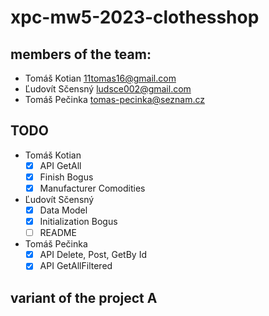 # xpc-mw5-2023-clothesshop
## members of the team:
- Tomáš Kotian 11tomas16@gmail.com
- Ľudovít Sčensný ludsce002@gmail.com
- Tomáš Pečinka tomas-pecinka@seznam.cz
## TODO
- Tomáš Kotian
  - [x] API GetAll
  - [x] Finish Bogus
  - [x] Manufacturer Comodities
- Ľudovít Sčensný
  - [x] Data Model
  - [x] Initialization Bogus
  - [ ] README 
- Tomáš Pečinka
  - [x] API Delete, Post, GetBy Id
  - [x] API GetAllFiltered
## variant of the project A
